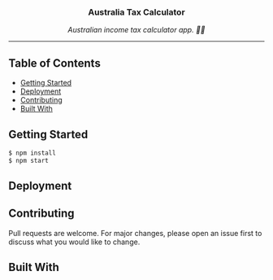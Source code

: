 <div align="center">
  <p>
    <h3> Australia Tax Calculator </h2>
  </p>
  <p>
    <i>Australian income tax calculator app. 🧾💵</i>
  </p>
</div>

---

## Table of Contents

- [Getting Started](##Getting%20Started)
- [Deployment](##Deployment)
- [Contributing](##Contributing)
- [Built With](##Built%20With)

## Getting Started

```javascript
$ npm install
$ npm start
```

## Deployment

## Contributing

Pull requests are welcome. For major changes, please open an issue first to discuss what you would like to change.

## Built With
